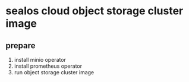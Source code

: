 # sealos cloud object storage cluster image
## prepare

1. install minio operator
2. install prometheus operator
3. run object storage cluster image